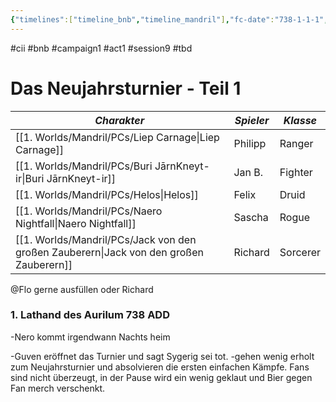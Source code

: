 ```yaml
---
{"timelines":["timeline_bnb","timeline_mandril"],"fc-date":"738-1-1-1","fc-end":null,"fc-display-name":"Das Neujahrsturnier - Teil 1","aat-event-body":"B&B kämpfen am Neujahrturnier um Ruhm und Ehre.","aat-render-enabled":true,"fc-category":"Campaign B&B","dg-publish":true,"permalink":"/2-journals/mandril/campaign-b-and-b/1-act/2022-11-17/","dgPassFrontmatter":true}
---
```


#cii #bnb #campaign1 #act1 #session9 #tbd

# Das Neujahrsturnier - Teil 1

| *Charakter* | *Spieler* | *Klasse* |
| ----------- | ----------- | ----------- |
| [[1. Worlds/Mandril/PCs/Liep Carnage\|Liep Carnage]] | Philipp | Ranger |
| [[1. Worlds/Mandril/PCs/Buri JārnKneyt-ir\|Buri JārnKneyt-ir]] | Jan B. | Fighter |
| [[1. Worlds/Mandril/PCs/Helos\|Helos]] | Felix | Druid |
| [[1. Worlds/Mandril/PCs/Naero Nightfall\|Naero Nightfall]] | Sascha | Rogue |
| [[1. Worlds/Mandril/PCs/Jack von den großen Zauberern\|Jack von den großen Zauberern]] | Richard | Sorcerer |



@Flo  gerne ausfüllen oder Richard
### 1. Lathand des Aurilum 738 ADD
-Nero kommt irgendwann Nachts heim

-Guven eröffnet das Turnier und sagt Sygerig sei tot.
-gehen wenig erholt zum Neujahrsturnier und absolvieren die ersten einfachen Kämpfe. Fans sind nicht überzeugt, in der Pause wird ein wenig geklaut und Bier gegen Fan merch verschenkt.


